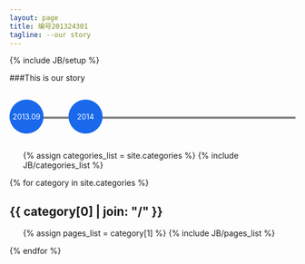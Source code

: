 ```yaml
---
layout: page
title: 编号201324301
tagline: --our story
---
```

{% include JB/setup %}

###This is our story

<script src="//code.jquery.com/jquery-1.11.0.min.js"></script>
<style>
.timeline {
  position: relative;
  margin-top: 30px;
  margin-bottom: 30px;
  height: 60px;
}
.line {
  height: 4px;
  background-color: #888;
  width: 100%;
  top: 50%;
  margin-top: 0px;
  position: absolute;
}
.time-item {
  position: relative;
  display: inline-block;
  zoom: 1;
  margin-right: 40px;
}
.time {
  display: block;
  background-color: #1A69EC;
  color: #fff;
  border-radius: 60px;
  width: 60px;
  height: 60px;
  line-height: 60px;
  font-size: 13px;
  text-align: center;
}
.event {
  background-color: rgba(0,0,0,.8);
  padding: 10px;
  border-radius: 4px;
  -webkit-border-radius: 4px;
  display: none;
  position: absolute;
  bottom: 40px;
  color: #fff;
}
.event:before {
  content: "";
  display: block;
  position: absolute;
  bottom: -20px;
  height: 0;
  width: 0;
  overflow: hidden;
  font-size: 0;
  line-height: 0;
  border-color: rgba(0,0,0,.8) transparent transparent transparent;
  border-style: solid dashed dashed dashed;
  border-width: 40px 0 0 0;
}
.time-item:hover .event {
  display: block;
}
</style>
<div class="timeline">
    <div class="line"></div>
    <div class="time-item">
      <span class="time">2013.09</span>
      <div class="event">We met.</div>
    </div>
    <div class="time-item">
      <span class="time">2014</span>
      <div class="event">To be continued</div>
    </div>
</div>

<ul class="tag_box inline">
  {% assign categories_list = site.categories %}
  {% include JB/categories_list %}
</ul>


{% for category in site.categories %} 
  <h2 id="{{ category[0] }}-ref">{{ category[0] | join: "/" }}</h2>
  <ul>
    {% assign pages_list = category[1] %}  
    {% include JB/pages_list %}
  </ul>
{% endfor %}

